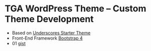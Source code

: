 # TGA WordPress Theme – Custom Theme Development
  - Based on [Underscores Starter Theme](https://underscores.me/)
  - Front-End Framework [Bootstrap 4](https://getbootstrap.com/)
  - 01 [gist](https://gist.github.com/jun20/586288c15d6345448171fd4d7286e979)
  
